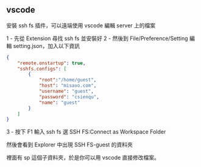 ## vscode

安裝 ssh fs 插件，可以遠端使用 vscode 編輯 server 上的檔案

1 - 先從 Extension 尋找 ssh fs 並安裝好
2 - 然後到 File/Preference/Setting 編輯 setting.json，加入以下資訊

```json
{
    "remote.onstartup": true,
    "sshfs.configs": [
        {
            "root":"/home/guest",
            "host": "misavo.com",
            "username": "guest",
            "password": "csienqu",
            "name": "guest"
        }
    ]
}
```

3 - 按下 F1 輸入 ssh fs 選 SSH FS:Connect as Workspace Folder 

然後會看到 Explorer 中出現 SSH FS-guest 的資料夾

裡面有 sp 這個子資料夾，於是你可以用 vscode 直接修改檔案。


